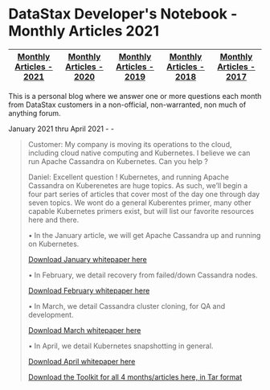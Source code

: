 DataStax Developer's Notebook - Monthly Articles 2021
===================

| **[Monthly Articles - 2021](https://github.com/farrell0/DataStax-Developers-Notebook/blob/master/README.md)** | **[Monthly Articles - 2020](https://github.com/farrell0/DataStax-Developers-Notebook/blob/master/2020/README.md)** | **[Monthly Articles - 2019](https://github.com/farrell0/DataStax-Developers-Notebook/blob/master/2019/README.md)** | **[Monthly Articles - 2018](https://github.com/farrell0/DataStax-Developers-Notebook/blob/master/2018/README.md)** | **[Monthly Articles - 2017](https://github.com/farrell0/DataStax-Developers-Notebook/blob/master/2017/README.md)** |
|-------------------------|--------------------------|--------------------------|--------------------------|--------------------------|

This is a personal blog where we answer one or more questions each month from DataStax customers in a non-official, non-warranted, non much of anything forum. 

January 2021 thru April 2021 - -
>Customer: My company is moving its operations to the cloud, including cloud native computing and Kubernetes. I believe we can run Apache Cassandra 
>on Kubernetes. Can you help ?
>
>Daniel: Excellent question ! Kubernetes, and running Apache Cassandra on Kuberenetes are huge topics. As such, we’ll begin a four part series of articles that 
>cover most of the day one through day seven topics. We wont do a general Kuberentes primer, many other capable Kubernetes primers exist, but will list our 
>favorite resources here and there. 
>
>  • In the January article, we will get Apache Cassandra up and running on Kubernetes. 
>
>[Download January whitepaper here](https://github.com/farrell0/DataStax-Developers-Notebook/blob/master/2021/DDN_2021_49_KubernetesPrimer.pdf)
>
>  • In February, we detail recovery from failed/down Cassandra nodes.
>
>[Download February whitepaper here](https:)
>
>  • In March, we detail Cassandra cluster cloning, for QA and development. 
>
>[Download March whitepaper here](https:)
>
>  • In April, we detail Kubernetes snapshotting in general.
>
>[Download April whitepaper here](https:)
>
>[Download the Toolkit for all 4 months/articles here, in Tar format](https://github.com/farrell0/DataStax-Developers-Notebook/blob/master/2021/DDN_2021_49_KubernetesPrimer_Toolkit.tar)



